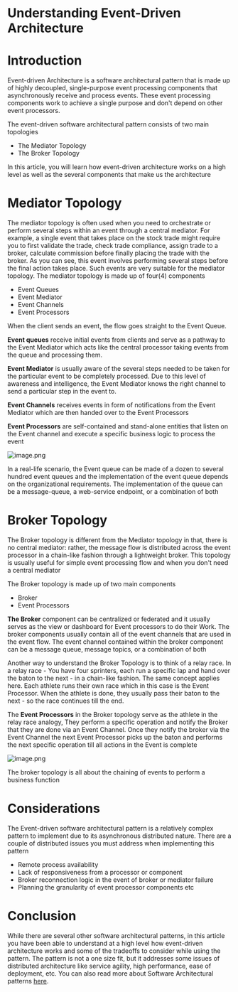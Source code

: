 # Understanding Event-Driven Architecture

# Introduction

Event-driven Architecture is a software architectural pattern that is made up of highly decoupled, single-purpose event processing components that asynchronously receive and process events. These event processing components work to achieve a single purpose and don't depend on other event processors.

The event-driven software architectural pattern consists of two main topologies

- The Mediator Topology
- The Broker Topology

In this article, you will learn how event-driven architecture works on a high level as well as the several components that make us the architecture


# Mediator Topology

The mediator topology is often used when you need to orchestrate or perform several steps within an event through a central mediator. For example, a single event that takes place on the stock trade might require you to first validate the trade, check trade compliance, assign trade to a broker, calculate commission before finally placing the trade with the broker. As you can see, this event involves performing several steps before the final action takes place. Such events are very suitable for the mediator topology. The mediator topology is made up of four(4) components

- Event Queues
- Event Mediator
- Event Channels
- Event Processors

When the client sends an event, the flow goes straight to the Event Queue.

**Event queues** receive initial events from clients and serve as a pathway to the Event Mediator which acts like the central processor taking events from the queue and processing them. 

**Event Mediator** is usually aware of the several steps needed to be taken for the particular event to be completely processed. Due to this level of awareness and intelligence, the Event Mediator knows the right channel to send a particular step in the event to. 

**Event Channels** receives events in form of notifications from the Event Mediator which are then handed over to the Event Processors

**Event Processors** are self-contained and stand-alone entities that listen on the Event channel and execute a specific business logic to process the event


![image.png](https://cdn.hashnode.com/res/hashnode/image/upload/v1622814040288/YxB4N3E2K.png)

In a real-life scenario, the Event queue can be made of a dozen to several hundred event queues and the implementation of the event queue depends on the organizational requirements. The implementation of the queue can be a message-queue, a web-service endpoint, or a combination of both


# Broker Topology

The Broker topology is different from the Mediator topology in that, there is no central mediator: rather, the message flow is distributed across the event processor in a chain-like fashion through a lightweight broker. This topology is usually useful for simple event processing flow and when you don't need a central mediator

The Broker topology is made up of two main components
- Broker 
- Event Processors

**The Broker** component can be centralized or federated and it usually serves as the view or dashboard for Event processors to do their Work.  The broker components usually contain all of the event channels that are used in the event flow. The event channel contained within the broker component can be a message queue, message topics, or a combination of both

Another way to understand the Broker Topology is to think of a relay race. In a relay race - You have four sprinters, each run a specific lap and hand over the baton to the next - in a chain-like fashion. The same concept applies here. Each athlete runs their own race which in this case is the Event Processor. When the athlete is done, they usually pass their baton to the next - so the race continues till the end.

The **Event Processors** in the Broker topology serve as the athlete in the relay race analogy, They perform a specific operation and notify the Broker that they are done via an Event Channel. Once they notify the broker via the Event Channel the next Event Processor picks up the baton and performs the next specific operation till all actions in the Event is complete

![image.png](https://cdn.hashnode.com/res/hashnode/image/upload/v1622815642706/e6E8C8erc.png)

The broker topology is all about the chaining of events to perform a business function

# Considerations

The Event-driven software architectural pattern is a relatively complex pattern to implement due to its asynchronous distributed nature. There are a couple of distributed issues you must address when implementing this pattern

- Remote process availability
- Lack of responsiveness from a processor or component
- Broker reconnection logic in the event of broker or mediator failure
- Planning the granularity of event processor components etc

# Conclusion

While there are several other software architectural patterns, in this article you have been able to understand at a high level how event-driven architecture works and some of the tradeoffs to consider while using the pattern. The pattern is not a one size fit, but it addresses some issues of distributed architecture like service agility, high performance, ease of deployment, etc. You can also read more about Software Architectural patterns [here](https://tianpan.co/notes/145-introduction-to-architecture).

